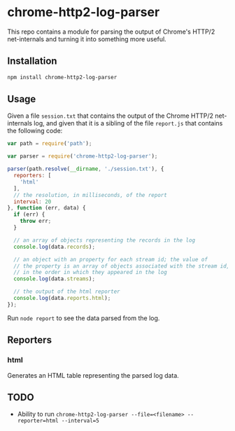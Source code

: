 # chrome-http2-log-parser

This repo contains a module for parsing the output of Chrome's HTTP/2
net-internals and turning it into something more useful.

## Installation

```sh
npm install chrome-http2-log-parser
```

## Usage

Given a file `session.txt` that contains the output of the Chrome
HTTP/2 net-internals log, and given that it is a sibling of the file
`report.js` that contains the following code:

```js
var path = require('path');

var parser = require('chrome-http2-log-parser');

parser(path.resolve(__dirname, './session.txt'), {
  reporters: [
    'html'
  ],
  // the resolution, in milliseconds, of the report
  interval: 20
}, function (err, data) {
  if (err) {
    throw err;
  }

  // an array of objects representing the records in the log
  console.log(data.records);

  // an object with an property for each stream id; the value of
  // the property is an array of objects associated with the stream id,
  // in the order in which they appeared in the log
  console.log(data.streams);

  // the output of the html reporter
  console.log(data.reports.html);
});
```

Run `node report` to see the data parsed from the log.

## Reporters

### html

Generates an HTML table representing the parsed log data.

## TODO

- Ability to run `chrome-http2-log-parser --file=<filename> --reporter=html --interval=5`
